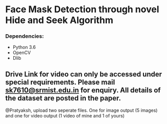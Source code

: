 # Face Mask Detection through novel Hide and Seek Algorithm

### Dependencies:
- Python 3.6
- OpenCV
- Dlib

## Drive Link for video can only be accessed under special requirements. Please mail sk7610@srmist.edu.in for enquiry. All details of the dataset are posted in the paper. 

@Pratyaksh, upload two seperate files. One for image output (5 images) and one for video output (1 video of mine and 1 of yours)
